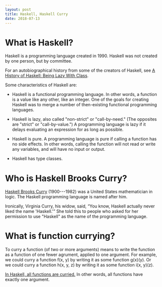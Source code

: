 ```yaml
---
layout: post
title: Haskell, Haskell Curry
date: 2018-07-13
---
```


# What is Haskell?

Haskell is a programming language created in 1990. Haskell was not created by one person, but by committee.

For an autobiographical history from some of the creators of Haskell, see [A History of Haskell:
Being Lazy With Class](http://haskell.cs.yale.edu/wp-content/uploads/2011/02/history.pdf).

Some characteristics of Haskell are:

* Haskell is a functional programming language. In other words, a function is a value like any other, like an integer. One of the goals for creating Haskell was to merge a number of then-existing functional programming languages.

* Haskell is lazy, also called "non-strict" or "call-by-need." (The opposites are "strict" or "call-by-value.") A programming language is lazy if it delays evaluating an expression for as long as possible.

* Haskell is pure. A programming language is pure if calling a function has no side effects. In other words, calling the function will not read or write any variables, and will have no input or output.

* Haskell has type classes.

# Who is Haskell Brooks Curry?

[Haskell Brooks Curry](https://www.britannica.com/biography/Haskell-Brooks-Curry) (1900---1982) was a United States mathematician in logic. The Haskell programming language is named after him.

Ironically, Virginia Curry, his widow, said, “You know, Haskell actually never liked the name 'Haskell.'” She told this to people who asked for her permission to use "Haskell" as the name of the programming language.

# What is function currying?

To curry a function (of two or more arguments) means to write the function as a function of one fewer agrument, applied to one argument. For example, we could curry a function f(x, y) by writing it as some function g(x)(y). Or we could curry a function h(x, y, z) by writing it as some function i(x, y)(z).

[In Haskell, all functions are curried.](https://wiki.haskell.org/Currying) In other words, all functions have exactly one argument.
